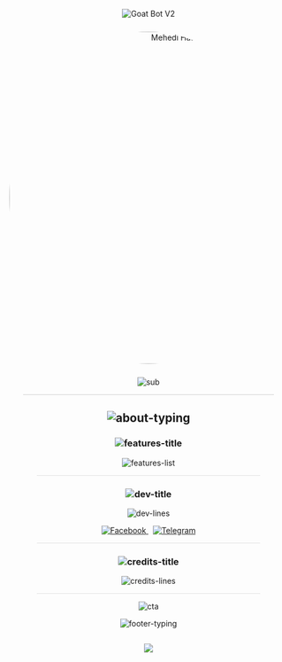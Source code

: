 <div align="center">

  <!-- Header typing + avatar -->
  <p align="center">
    <img src="https://readme-typing-svg.herokuapp.com?font=Orbitron&size=28&duration=3000&pause=500&color=00FFD1&center=true&vCenter=true&width=800&lines=🤖+Goat+Bot+V2+—+by+Mehedi+ Hassan+🐐" alt="Goat Bot V2"/>
  </p>

  <img src="https://i.imgur.com/sIdcQHH.jpeg" width="600" style="border-radius:50%;margin-top:10px;margin-bottom:10px;" alt="Mehedi Hassan"/>

  <!-- Sub-heading animated -->
  <p align="center">
    <img src="https://readme-typing-svg.herokuapp.com?font=Fira+Code&pause=1000&color=00C4FF&center=true&vCenter=true&width=580&lines=🚀+Goat+Bot+V2+Reloaded;⚡+Built+by+Mohammad+Akash;💫+Fast%2C+Smart+%26+Reliable;💥+Messenger+Bot+Evolution" alt="sub"/>
  </p>

  <hr style="width:90%;opacity:0.2"/>

  <!-- About -->
  <h2>
    <img src="https://readme-typing-svg.herokuapp.com?font=Fira+Code&size=20&duration=2500&color=00FFD1&center=true&vCenter=true&width=760&lines=🌟+About;Goat+Bot+V2+—+A+next-level+Facebook+Messenger+bot,+redefined+by+Mohammad+Akash." alt="about-typing" />
  </h2>

  <!-- Features -->
  <h3>
    <img src="https://readme-typing-svg.herokuapp.com?font=Fira+Code&size=20&duration=4000&pause=400&color=FFB86B&center=true&vCenter=true&width=760&lines=🛠+Features" alt="features-title"/>
  </h3>

  <p align="center">
    <img src="https://readme-typing-svg.herokuapp.com?font=Fira+Code&size=18&duration=3500&pause=300&color=FFFFFF&center=true&vCenter=true&width=760&lines=🚀+Auto+Reply+%26+Smart+Commands;🎭+Welcome+%2F+Leave+System;📦+Custom+Commands;🕹️+Admin+Tools+%26+Fun+Features;🌍+Multi-language+Support+(EN,+BN)" alt="features-list"/>
  </p>

  <hr style="width:80%;opacity:0.12"/>

  <!-- Developer Info -->
  <h3>
    <img src="https://readme-typing-svg.herokuapp.com?font=Fira+Code&size=20&duration=2800&pause=300&color=00C4FF&center=true&vCenter=true&width=760&lines=💡+Developer+Info" alt="dev-title"/>
  </h3>

  <p align="center">
    <img src="https://readme-typing-svg.herokuapp.com?font=Fira+Code&size=16&duration=3000&pause=200&color=00FFD1&center=true&vCenter=true&width=760&lines=👑+Developer:+Mohammad+Akash;⚙️+Based+on:+Goat+Bot+V2+Framework;📆+Version:+2.0+(Custom+Edition)" alt="dev-lines"/>
  </p>

  <!-- Social Links -->
  <p align="center" style="margin-top:10px;">
    <a href="https://facebook.com/arakashiam" target="_blank">
      <img src="https://img.shields.io/badge/Facebook-1877F2?style=for-the-badge&logo=facebook&logoColor=white" alt="Facebook"/>
    </a>
    <a href="https://t.me/arakashiam" target="_blank" style="margin-left:8px;">
      <img src="https://img.shields.io/badge/Telegram-0088CC?style=for-the-badge&logo=telegram&logoColor=white" alt="Telegram"/>
    </a>
  </p>

  <hr style="width:80%;opacity:0.12"/>

  <!-- Credits -->
  <h3>
    <img src="https://readme-typing-svg.herokuapp.com?font=Fira+Code&size=20&duration=2600&pause=300&color=FF6B6B&center=true&vCenter=true&width=760&lines=❤️+Credits" alt="credits-title"/>
  </h3>

  <p align="center">
    <img src="https://readme-typing-svg.herokuapp.com?font=Fira+Code&size=16&duration=2800&pause=200&color=FF8C6B&center=true&vCenter=true&width=760&lines=Special+thanks+to+NTKhang+(original+creator)+for+the+base+framework." alt="credits-lines"/>
  </p>

  <hr style="width:80%;opacity:0.12"/>

  <!-- Call-to-action -->
  <p align="center">
    <img src="https://readme-typing-svg.herokuapp.com?font=Fira+Code&pause=1000&color=00FFD1&center=true&vCenter=true&width=620&lines=Made+with+%E2%9D%A4%EF%B8%8F+by+Mohammad+Akash;Follow+on+FB+and+TG+for+updates!" alt="cta" />
  </p>

  <!-- Footer -->
  <p align="center" style="margin-top:10px;">
    <img src="https://readme-typing-svg.herokuapp.com?font=Orbitron&size=14&duration=2200&pause=200&color=FFFFFF&center=true&vCenter=true&width=760&lines=⚡+Ready+to+use+%7C+Premium+style+available+%7C+Contact:+@arakashiam" alt="footer-typing"/>
  </p>

  <img src="https://capsule-render.vercel.app/api?type=waving&color=gradient&height=80&section=footer" style="margin-top:14px;"/>

</div>
